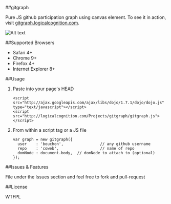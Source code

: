 ##gitgraph

Pure JS github participation graph using canvas element. To see it in action, visit [gitgraph.logicalcognition.com](http://gitgraph.logicalcognition.com).

![Alt text](http://logicalcognition.com/Projects/gitgraph/demo/images/screenshot.png)

##Supported Browsers

* Safari 4+
* Chrome 9+
* Firefox 4+
* Internet Explorer 8+

##Usage

1. Paste into your page's HEAD

	```console
	<script src="http://ajax.googleapis.com/ajax/libs/dojo/1.7.1/dojo/dojo.js" type="text/javascript"></script>
	<script src="http://logicalcognition.com/Projects/gitgraph/gitgraph.js"></script>
	```

2. From within a script tag or a JS file
	
	```console
	var graph = new gitgraph({ 
	  user    : 'bouchon',                // any github username
	  repo    : 'coweb',                  // name of repo
	  domNode : document.body,  // domNode to attach to (optional)
	});
	```
##Issues & Features

File under the Issues section and feel free to fork and pull-request

##License

WTFPL